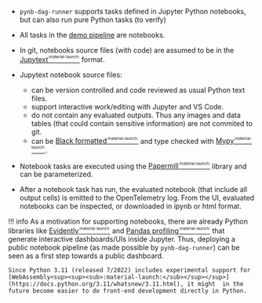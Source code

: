 - `pynb-dag-runner` supports tasks defined in Jupyter Python notebooks, but can also run pure Python tasks (to verify)
- All tasks in the [demo pipeline](/live-demos/mnist-digits-demo-pipeline/) are notebooks.
- In git, notebooks source files (with code) are assumed to be in the [Jupytext<sup><sup><sub>:material-launch:</sub></sup></sup>](https://jupytext.readthedocs.io/en/latest/) format.
- Jupytext notebook source files:

    - can be version controlled and code reviewed as usual Python text files.
    - support interactive work/editing with Jupyter and VS Code.
    - do not contain any evaluated outputs. Thus any images and data tables (that could contain sensitive information) are not commited to git.
    - can be [Black formatted<sup><sup><sub>:material-launch:</sub></sup></sup>](https://black.readthedocs.io/en/stable/) and type checked with [Mypy<sup><sup><sub>:material-launch:</sub></sup></sup>](http://mypy-lang.org/).

- Notebook tasks are executed using the [Papermill<sup><sup><sub>:material-launch:</sub></sup></sup>](https://papermill.readthedocs.io/en/latest/) library and can be parameterized.
- After a notebook task has run, the evaluated notebook (that include all output cells) is emitted to the OpenTelemetry log. From the UI, evaluated notebooks can be inspected, or downloaded in ipynb or html format.

!!! info
    As a motivation for supporting notebooks, there are already Python libraries like [Evidently<sup><sup><sub>:material-launch:</sub></sup></sup>](https://evidentlyai.com/) and [Pandas profiling<sup><sup><sub>:material-launch:</sub></sup></sup>](https://pandas-profiling.ydata.ai) that generate interactive dashboards/UIs inside Jupyter.
    Thus, deploying a public notebook pipeline (as made possible by `pynb-dag-runner`) can be seen as a first step towards a public dashboard.

    Since Python 3.11 (released 7/2022) includes experimental support for [WebAssembly<sup><sup><sub>:material-launch:</sub></sup></sup>](https://docs.python.org/3.11/whatsnew/3.11.html), it might  in the future become easier to do front-end development directly in Python.
